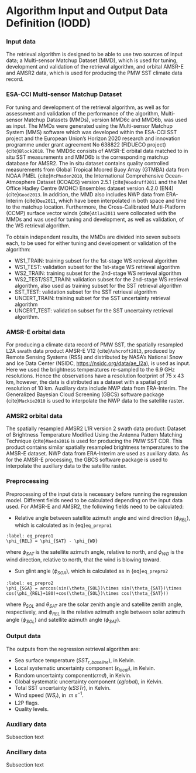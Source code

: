 # Algorithm Input and Output Data Definition (IODD)


### Input data

The retrieval algorithm is designed to be able to use two sources of input data; a Multi-sensor Matchup Dataset (MMD), which is used for tuning, development and validation of the retrieval algorithm, and orbital AMSR-E and AMSR2 data, which is used for producing the PMW SST climate data record.

### ESA-CCI Multi-sensor Matchup Dataset
For tuning and development of the retrieval algorithm, as well as for assessment and validation of the performance of the algorithm, Multi-sensor Matchup Datasets (MMDs), version MMD6c and MMD6b, was used as input. The MMDs were generated using the Multi-sensor Matchup System (MMS) software which was developed within the ESA-CCI SST project and the European Union’s Horizon 2020 research and innovation programme under grant agreement No 638822 (FIDUECO project) {cite}`Block2018`. The MMD6c consists of AMSR-E orbital data matched to in situ SST measurements and MMD6b is the corresponding matchup database for AMSR2. The in situ dataset contains quality controlled measurements from Global Tropical Moored Buoy Array (GTMBA) data from NOAA PMEL {cite}`McPhaden2010`, the International Comprehensive Ocean-Atmosphere Dataset (ICOADS) version 2.5.1 {cite}`Woodruff2011` and the Met Office Hadley Centre (MOHC) Ensembles dataset version 4.2.0 (EN4) {cite}`Good2013`. In addition, the MMD also includes NWP data from ERA-Interim {cite}`Dee2011`, which have been interpolated in both space and time to the matchup location. Furthermore, the Cross-Calibrated Multi-Platform (CCMP) surface vector winds {cite}`Atlas2011` were collocated with the MMDs and was used for tuning and development, as well as validation, of the WS retrieval algorithm.

To obtain independent results, the MMDs are divided into seven subsets each, to be used for either tuning and development or validation of the algorithm:
- WS1_TRAIN: training subset for the 1st-stage WS retrieval algorithm
- WS1_TEST: validation subset for the 1st-stage WS retrieval algorithm
- WS2_TRAIN: training subset for the 2nd-stage WS retrieval algorithm
- WS2_TEST/SST_TRAIN: validation subset for the 2nd-stage WS retrieval algorithm, also used as training subset for the SST retrieval algorithm
- SST_TEST: validation subset for the SST retrieval algorithm
- UNCERT_TRAIN: training subset for the SST uncertainty retrieval algorithm
- UNCERT_TEST: validation subset for the SST uncertainty retrieval algorithm.

### AMSR-E orbital data
For producing a climate data record of PMW SST, the spatially resampled L2A swath data product AMSR-E V12 {cite}`Ashcroft2013`, produced by Remote Sensing Systems (RSS) and distributed by NASA’s National Snow and Ice Data Center (NSIDC, https://nsidc.org/data/ae_l2a), is used as input. Here we used the brightness temperatures re-sampled to the 6.9 GHz resolutions. Hence the observations have a resolution footprint of 75 x 43 km, however, the data is distributed as a dataset with a spatial grid resolution of 10 km. Auxiliary data include NWP data from ERA-Interim. The Generalized Bayesian Cloud Screening (GBCS) software package {cite}`Mackie2010` is used to interpolate the NWP data to the satellite raster.

### AMSR2 orbital data
The spatially resampled AMSR2 L1R version 2 swath data product: Dataset of Brightness Temperature Modified Using the Antenna Pattern Matching Technique {cite}`Maeda2016` is used for producing the PMW SST CDR. This product contains similar spatially resampled brightness temperatures to the AMSR-E dataset. NWP data from ERA-Interim are used as auxiliary data. As for the AMSR-E processing, the GBCS software package is used to interpolate the auxiliary data to the satellite raster.

### Preprocessing
Preprocessing of the input data is necessary before running the regression model. Different fields need to be calculated depending on the input data used. For AMSR-E and AMSR2, the following fields need to be calculated:
- Relative angle between satellite azimuth angle and wind direction ($\phi_{REL}$), which is calculated as in {eq}`eq_prepro1`

```{math}
:label: eq_prepro1
\phi_{REL} = \phi_{SAT} - \phi_{WD}
```
where $\phi_{SAT}$ is the satellite azimuth angle, relative to north, and $\phi_{WD}$ is the wind direction, relative to north, that the wind is blowing toward.

- Sun glint angle ($\phi_{SGA}$), which is calculated as in {eq}`eq_prepro2`

```{math}
:label: eq_prepro2
\phi_{SGA} = arccos(sin(\theta_{SOL})\times sin(\theta_{SAT})\times cos(\phi_{REL}+180)+cos(\theta_{SOL})\times cos(\theta_{SAT}))
```
where $\theta_{SOL}$ and $\theta_{SAT}$ are the solar zenith angle and satellite zenith angle, respectively, and $\phi_{REL}$ is the relative azimuth angle between solar azimuth angle ($\phi_{SOL}$) and satellite azimuth angle ($\phi_{SAT}$).


### Output data

The outputs from the regression retrieval algorithm are:
- Sea surface temperature ($SST_{r,baseline}$), in Kelvin.
- Local systematic uncertainty component ($\epsilon_{local}$), in Kelvin.
- Random uncertainty component($\epsilon{rnd}$), in Kelvin.
- Global systematic uncertainty component ($\epsilon{global}$), in Kelvin.
- Total SST uncertainty ($\epsilon{SSTr}$), in Kelvin.
- Wind speed ($WS_{r}$), in $~m~s^{-1}$.
- L2P flags.
- Quality levels.

### Auxiliary data

Subsection text

### Ancillary data

Subsection text
